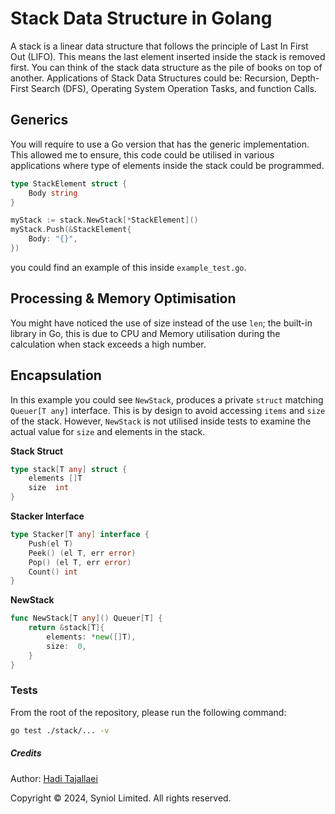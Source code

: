 # Stack Data Structure in Golang
A stack is a linear data structure that follows the principle of Last In First Out (LIFO). This means the last element 
inserted inside the stack is removed first. You can think of the stack data structure as the pile of books on top of another.
Applications of Stack Data Structures could be: Recursion, Depth-First Search (DFS), Operating System Operation Tasks, and 
function Calls.


## Generics
You will require to use a Go version that has the generic implementation. This allowed me to ensure, this code could
be utilised in various applications where type of elements inside the stack could be programmed.

```go
type StackElement struct {
    Body string
}

myStack := stack.NewStack[*StackElement]()
myStack.Push(&StackElement{
    Body: "{}",
})
```

you could find an example of this inside `example_test.go`.


## Processing & Memory Optimisation
You might have noticed the use of size instead of the use `len`; the built-in library in Go,
this is due to CPU and Memory utilisation during the calculation when stack exceeds a high number.


## Encapsulation
In this example you could see `NewStack`, produces a private `struct` matching `Queuer[T any]` interface.
This is by design to avoid accessing `items` and `size` of the stack. However, `NewStack` is not
utilised inside tests to examine the actual value for `size` and elements in the stack.


__Stack Struct__
```go
type stack[T any] struct {
    elements []T
    size  int
}
```

__Stacker Interface__
```go
type Stacker[T any] interface {
    Push(el T)
    Peek() (el T, err error)
    Pop() (el T, err error)
    Count() int
}
```

__NewStack__
```go
func NewStack[T any]() Queuer[T] {
    return &stack[T]{
        elements: *new([]T),
        size:  0,
    }
}
```


### Tests
From the root of the repository, please run the following command:

```bash
go test ./stack/... -v
```


##### Credits
Author: [Hadi Tajallaei](mailto:hadi@syniol.com)

Copyright &copy; 2024, Syniol Limited. All rights reserved.
